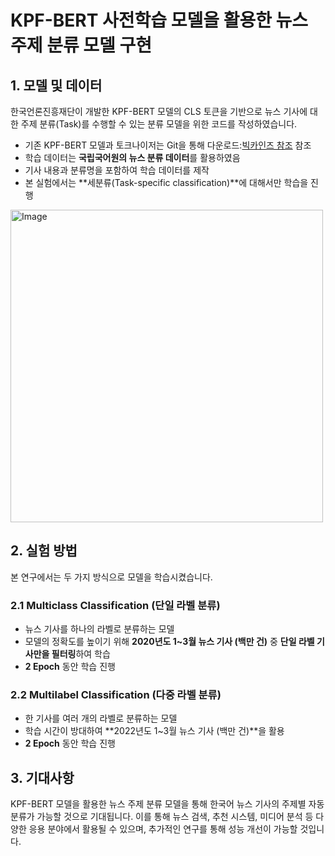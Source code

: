 # KPF-BERT 사전학습 모델을 활용한 뉴스 주제 분류 모델 구현

## 1. 모델 및 데이터
한국언론진흥재단이 개발한 KPF-BERT 모델의 CLS 토큰을 기반으로 뉴스 기사에 대한 주제 분류(Task)를 수행할 수 있는 분류 모델을 위한 코드를 작성하였습니다.

- 기존 KPF-BERT 모델과 토크나이저는 Git을 통해 다운로드:[빅카인즈 참조](https://github.com/KPF-bigkinds/BIGKINDS-LAB/blob/main/KPF-BERT-CLS/README.md) 참조
- 학습 데이터는 **국립국어원의 뉴스 분류 데이터**를 활용하였음
- 기사 내용과 분류명을 포함하여 학습 데이터를 제작
- 본 실험에서는 **세분류(Task-specific classification)**에 대해서만 학습을 진행
<img width="500" alt="Image" src="https://github.com/user-attachments/assets/7db9664f-ec5f-41ee-89bb-ad9b508d8214" /> 

## 2. 실험 방법
본 연구에서는 두 가지 방식으로 모델을 학습시켰습니다.

### 2.1 Multiclass Classification (단일 라벨 분류)
- 뉴스 기사를 하나의 라벨로 분류하는 모델
- 모델의 정확도를 높이기 위해 **2020년도 1~3월 뉴스 기사 (백만 건)** 중 **단일 라벨 기사만을 필터링**하여 학습
- **2 Epoch** 동안 학습 진행

### 2.2 Multilabel Classification (다중 라벨 분류)
- 한 기사를 여러 개의 라벨로 분류하는 모델
- 학습 시간이 방대하여 **2022년도 1~3월 뉴스 기사 (백만 건)**을 활용
- **2 Epoch** 동안 학습 진행

## 3. 기대사항
KPF-BERT 모델을 활용한 뉴스 주제 분류 모델을 통해 한국어 뉴스 기사의 주제별 자동 분류가 가능할 것으로 기대됩니다. 이를 통해 뉴스 검색, 추천 시스템, 미디어 분석 등 다양한 응용 분야에서 활용될 수 있으며, 추가적인 연구를 통해 성능 개선이 가능할 것입니다.

